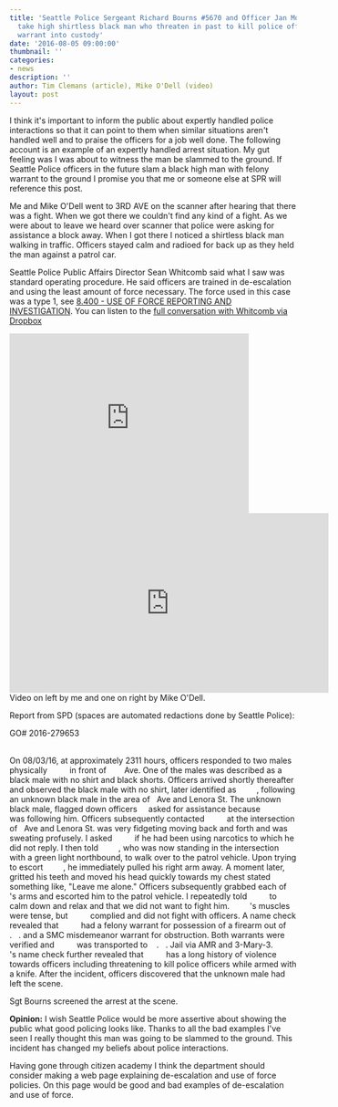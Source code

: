 ```yaml
---
title: 'Seattle Police Sergeant Richard Bourns #5670 and Officer Jan Moon #5798 expertly
  take high shirtless black man who threaten in past to kill police officer with felony
  warrant into custody'
date: '2016-08-05 09:00:00'
thumbnail: ''
categories:
- news
description: ''
author: Tim Clemans (article), Mike O'Dell (video)
layout: post
---
```

I think it's important to inform the public about expertly handled police interactions so that it can point to them when similar situations aren't handled well and to praise the officers for a job well done. The following account is an example of an expertly handled arrest situation. My gut feeling was I was about to witness the man be slammed to the ground. If Seattle Police officers in the future slam a black high man with felony warrant to the ground I promise you that me or someone else at SPR will reference this post.

Me and Mike O'Dell went to 3RD AVE on the scanner after hearing that there was a fight. When we got there we couldn't find any kind of a fight. As we were about to leave we heard over scanner that police were asking for assistance a block away. When I got there I noticed a shirtless black man walking in traffic. Officers stayed calm and radioed for back up as they held the man against a patrol car. 

Seattle Police Public Affairs Director Sean Whitcomb said what I saw was standard operating procedure. He said officers are trained in de-escalation and using the least amount of force necessary. The force used in this case was a type 1, see [8.400 - USE OF FORCE REPORTING AND INVESTIGATION](http://www.seattle.gov/police-manual/title-8---use-of-force/8400---use-of-force-reporting-and-investigation). You can listen to the [full conversation with Whitcomb via Dropbox](https://www.dropbox.com/sh/m8fnkf6addi7y5d/AAA-sKV5D2nhOCPSUzNtdzAha?dl=0)

<iframe width="420" height="315" src="https://www.youtube.com/embed/XGw1bWiqxC4" frameborder="0" allowfullscreen></iframe>
<iframe width="560" height="315" src="https://www.youtube.com/embed/nolojsmwsOs" frameborder="0" allowfullscreen></iframe>
Video on left by me and one on right by Mike O'Dell.

Report from SPD (spaces are automated redactions done by Seattle Police):

GO# 2016-279653

<div style="white-space: pre-wrap;">
On 08/03/16, at approximately 2311 hours, officers responded to two males physically          in front of        Ave. One of the males was described as a black male with no shirt and black shorts. Officers arrived shortly thereafter and observed the black male with no shirt, later identified as         , following an unknown black male in the area of   Ave and Lenora St. The unknown black male, flagged down officers     asked for assistance because          was following him. Officers subsequently contacted          at the intersection of   Ave and Lenora St. was very fidgeting moving back and forth and was sweating profusely. I asked          if he had been using narcotics to which he did not reply. I then told         , who was now standing in the intersection with a green light northbound, to walk over to the patrol vehicle. Upon trying to escort         , he immediately pulled his right arm away. A moment later,          gritted his teeth and moved his head quickly towards my chest stated something like, "Leave me alone." Officers subsequently grabbed each of         's arms and escorted him to the patrol vehicle. I repeatedly told          to calm down and relax and that we did not want to fight him.         's muscles were tense, but          complied and did not fight with officers. A name check revealed that          had a felony warrant for possession of a firearm out of    .   . and a SMC misdemeanor warrant for obstruction. Both warrants were verified and          was transported to    .   . Jail via AMR and 3-Mary-3.         's name check further revealed that          has a long history of violence towards officers including threatening to kill police officers while armed with a knife. After the incident, officers discovered that the unknown male had left the scene.
</div>


Sgt Bourns screened the arrest at the scene.

**Opinion:** I wish Seattle Police would be more assertive about showing the public what good policing looks like. Thanks to all the bad examples I've seen I really thought this man was going to be slammed to the ground. This incident has changed my beliefs about police interactions.

Having gone through citizen academy I think the department should consider making a web page explaining de-escalation and use of force policies. On this page would be good and bad examples of de-escalation and use of force. 
